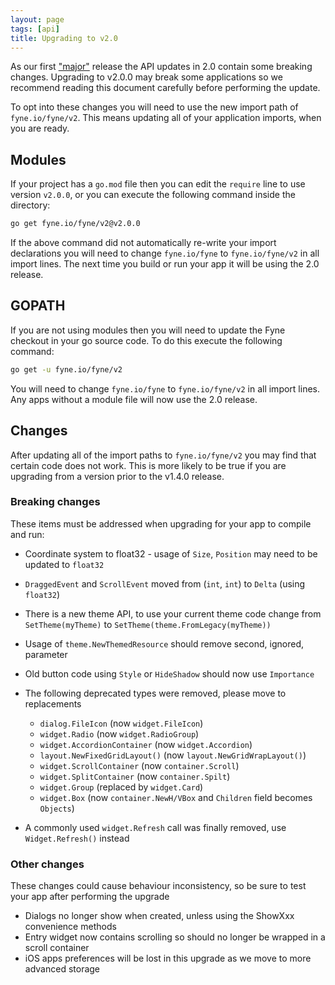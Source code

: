 ```yaml
---
layout: page
tags: [api]
title: Upgrading to v2.0
---
```


As our first ["major"](https://semver.org/) release the API updates in 2.0
contain some breaking changes.
Upgrading to v2.0.0 may break some applications so we recommend reading this
document carefully before performing the update.

To opt into these changes you will need to use the new import path of `fyne.io/fyne/v2`. This means updating all of your application imports, when you are ready.

## Modules

If your project has a `go.mod` file then you can edit the `require` line to use
version `v2.0.0`, or you can execute the following command inside the directory:

```bash
go get fyne.io/fyne/v2@v2.0.0
```

If the above command did not automatically re-write your import declarations you
will need to change `fyne.io/fyne` to `fyne.io/fyne/v2` in all import lines.
The next time you build or run your app it will be using the 2.0 release.

## GOPATH

If you are not using modules then you will need to update the Fyne checkout in
your go source code. To do this execute the following command:

```bash
go get -u fyne.io/fyne/v2
```

You will need to change `fyne.io/fyne` to `fyne.io/fyne/v2` in all import lines.
Any apps without a module file will now use the 2.0 release.

## Changes

After updating all of the import paths to `fyne.io/fyne/v2` you may find that 
certain code does not work. This is more likely to be true if you are upgrading from
a version prior to the v1.4.0 release.

### Breaking changes

These items must be addressed when upgrading for your app to compile and run:

* Coordinate system to float32 - usage of `Size`, `Position` may need to be updated to `float32`
* `DraggedEvent` and `ScrollEvent` moved from (`int`, `int`) to `Delta` (using `float32`)

* There is a new theme API, to use your current theme code change from `SetTheme(myTheme)` to `SetTheme(theme.FromLegacy(myTheme))`
* Usage of `theme.NewThemedResource` should remove second, ignored, parameter
* Old button code using `Style` or `HideShadow` should now use `Importance`

* The following deprecated types were removed, please move to replacements
  - `dialog.FileIcon` (now `widget.FileIcon`)
  - `widget.Radio` (now `widget.RadioGroup`)
  - `widget.AccordionContainer` (now `widget.Accordion`)
  - `layout.NewFixedGridLayout()` (now `layout.NewGridWrapLayout()`)
  - `widget.ScrollContainer` (now `container.Scroll`)
  - `widget.SplitContainer` (now `container.Spilt`)
  - `widget.Group` (replaced by `widget.Card`)
  - `widget.Box` (now `container.NewH/VBox` and `Children` field becomes `Objects`)

* A commonly used `widget.Refresh` call was finally removed, use `Widget.Refresh()` instead

### Other changes

These changes could cause behaviour inconsistency, so be sure to test your app
after performing the upgrade

* Dialogs no longer show when created, unless using the ShowXxx convenience methods
* Entry widget now contains scrolling so should no longer be wrapped in a scroll container
* iOS apps preferences will be lost in this upgrade as we move to more advanced storage


